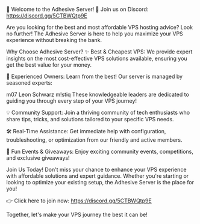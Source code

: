 🚀 Welcome to the Adhesive Server! 🚀
Join us on Discord: https://discord.gg/5CTBWQtp9E

Are you looking for the best and most affordable VPS hosting advice? Look no further! The Adhesive Server is here to help you maximize your VPS experience without breaking the bank.

Why Choose Adhesive Server?
✨ Best & Cheapest VPS: We provide expert insights on the most cost-effective VPS solutions available, ensuring you get the best value for your money.

🤝 Experienced Owners: Learn from the best! Our server is managed by seasoned experts:

m07
Leon Schwarz
m!stiq
These knowledgeable leaders are dedicated to guiding you through every step of your VPS journey!

💡 Community Support: Join a thriving community of tech enthusiasts who share tips, tricks, and solutions tailored to your specific VPS needs.

🛠️ Real-Time Assistance: Get immediate help with configuration, troubleshooting, or optimization from our friendly and active members.

🎉 Fun Events & Giveaways: Enjoy exciting community events, competitions, and exclusive giveaways!

Join Us Today!
Don't miss your chance to enhance your VPS experience with affordable solutions and expert guidance. Whether you're starting or looking to optimize your existing setup, the Adhesive Server is the place for you!

👉 Click here to join now: https://discord.gg/5CTBWQtp9E

Together, let's make your VPS journey the best it can be!
